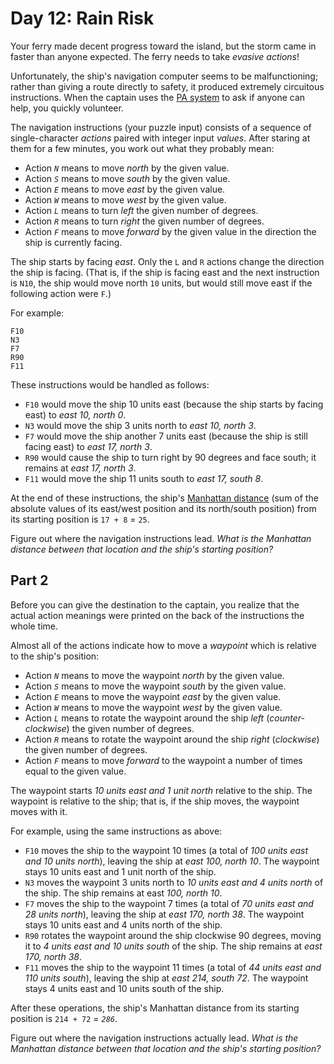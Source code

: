 # Day 12: Rain Risk

Your ferry made decent progress toward the island, but the storm came in faster
than anyone expected. The ferry needs to take *evasive actions*!

Unfortunately, the ship's navigation computer seems to be malfunctioning; rather
than giving a route directly to safety, it produced extremely circuitous
instructions. When the captain uses the [PA
system](https://en.wikipedia.org/wiki/Public_address_system) to ask if anyone
can help, you quickly volunteer.

The navigation instructions (your puzzle input) consists of a sequence of
single-character *actions* paired with integer input *values*. After staring at
them for a few minutes, you work out what they probably mean:

  * Action *`N`* means to move *north* by the given value.
  * Action *`S`* means to move *south* by the given value.
  * Action *`E`* means to move *east* by the given value.
  * Action *`W`* means to move *west* by the given value.
  * Action *`L`* means to turn *left* the given number of degrees.
  * Action *`R`* means to turn *right* the given number of degrees.
  * Action *`F`* means to move *forward* by the given value in the direction the
    ship is currently facing.

The ship starts by facing *east*. Only the `L` and `R` actions change the
direction the ship is facing. (That is, if the ship is facing east and the next
instruction is `N10`, the ship would move north `10` units, but would still move
east if the following action were `F`.)

For example:

```
F10
N3
F7
R90
F11
```

These instructions would be handled as follows:

  * `F10` would move the ship 10 units east (because the ship starts by facing
    east) to *east 10, north 0*.
  * `N3` would move the ship 3 units north to *east 10, north 3*.
  * `F7` would move the ship another 7 units east (because the ship is still
    facing east) to *east 17, north 3*.
  * `R90` would cause the ship to turn right by 90 degrees and face south; it
    remains at *east 17, north 3*.
  * `F11` would move the ship 11 units south to *east 17, south 8*.

At the end of these instructions, the ship's [Manhattan
distance](https://en.wikipedia.org/wiki/Manhattan_distance) (sum of the absolute
values of its east/west position and its north/south position) from its starting
position is `17 + 8` = `25`.

Figure out where the navigation instructions lead. *What is the Manhattan
distance between that location and the ship's starting position?*


## Part 2

Before you can give the destination to the captain, you realize that the actual
action meanings were printed on the back of the instructions the whole time.

Almost all of the actions indicate how to move a *waypoint* which is relative to
the ship's position:

  * Action *`N`* means to move the waypoint *north* by the given value.
  * Action *`S`* means to move the waypoint *south* by the given value.
  * Action *`E`* means to move the waypoint *east* by the given value.
  * Action *`W`* means to move the waypoint *west* by the given value.
  * Action *`L`* means to rotate the waypoint around the ship *left*
    (*counter-clockwise*) the given number of degrees.
  * Action *`R`* means to rotate the waypoint around the ship *right*
    (*clockwise*) the given number of degrees.
  * Action *`F`* means to move *forward* to the waypoint a number of times equal
    to the given value.

The waypoint starts *10 units east and 1 unit north* relative to the ship. The
waypoint is relative to the ship; that is, if the ship moves, the waypoint moves
with it.

For example, using the same instructions as above:

* `F10` moves the ship to the waypoint 10 times (a total of *100 units east and
  10 units north*), leaving the ship at *east 100, north 10*. The waypoint stays
  10 units east and 1 unit north of the ship.
* `N3` moves the waypoint 3 units north to *10 units east and 4 units north* of
  the ship. The ship remains at east *100, north 10*.
* `F7` moves the ship to the waypoint 7 times (a total of *70 units east and 28
  units north*), leaving the ship at *east 170, north 38*. The waypoint stays 10
  units east and 4 units north of the ship.
* `R90` rotates the waypoint around the ship clockwise 90 degrees, moving it to
  *4 units east and 10 units south* of the ship. The ship remains at *east 170,
  north 38*.
* `F11` moves the ship to the waypoint 11 times (a total of *44 units east and
  110 units south*), leaving the ship at *east 214, south 72*. The waypoint
  stays 4 units east and 10 units south of the ship.

After these operations, the ship's Manhattan distance from its starting position
is `214 + 72` = *`286`*.

Figure out where the navigation instructions actually lead. *What is the
Manhattan distance between that location and the ship's starting position?*
